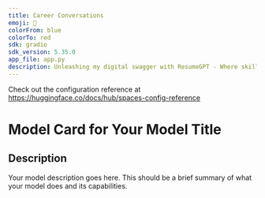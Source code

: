 ```yaml
---
title: Career Conversations
emoji: 🐨
colorFrom: blue
colorTo: red
sdk: gradio
sdk_version: 5.35.0
app_file: app.py
description: Unleashing my digital swagger with ResumeGPT - Where skills go viral and experiences level up!
---
```


Check out the configuration reference at https://huggingface.co/docs/hub/spaces-config-reference

# Model Card for Your Model Title

## Description
Your model description goes here. This should be a brief summary of what your model does and its capabilities.